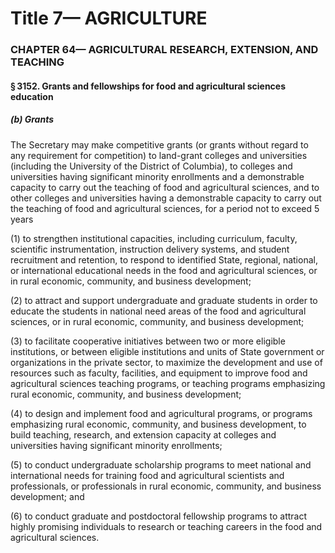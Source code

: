 
# Title 7— AGRICULTURE
### CHAPTER 64— AGRICULTURAL RESEARCH, EXTENSION, AND TEACHING
#### § 3152. Grants and fellowships for food and agricultural sciences education
##### (b) Grants

The Secretary may make competitive grants (or grants without regard to any requirement for competition) to land-grant colleges and universities (including the University of the District of Columbia), to colleges and universities having significant minority enrollments and a demonstrable capacity to carry out the teaching of food and agricultural sciences, and to other colleges and universities having a demonstrable capacity to carry out the teaching of food and agricultural sciences, for a period not to exceed 5 years

(1) to strengthen institutional capacities, including curriculum, faculty, scientific instrumentation, instruction delivery systems, and student recruitment and retention, to respond to identified State, regional, national, or international educational needs in the food and agricultural sciences, or in rural economic, community, and business development;

(2) to attract and support undergraduate and graduate students in order to educate the students in national need areas of the food and agricultural sciences, or in rural economic, community, and business development;

(3) to facilitate cooperative initiatives between two or more eligible institutions, or between eligible institutions and units of State government or organizations in the private sector, to maximize the development and use of resources such as faculty, facilities, and equipment to improve food and agricultural sciences teaching programs, or teaching programs emphasizing rural economic, community, and business development;

(4) to design and implement food and agricultural programs, or programs emphasizing rural economic, community, and business development, to build teaching, research, and extension capacity at colleges and universities having significant minority enrollments;

(5) to conduct undergraduate scholarship programs to meet national and international needs for training food and agricultural scientists and professionals, or professionals in rural economic, community, and business development; and

(6) to conduct graduate and postdoctoral fellowship programs to attract highly promising individuals to research or teaching careers in the food and agricultural sciences.
